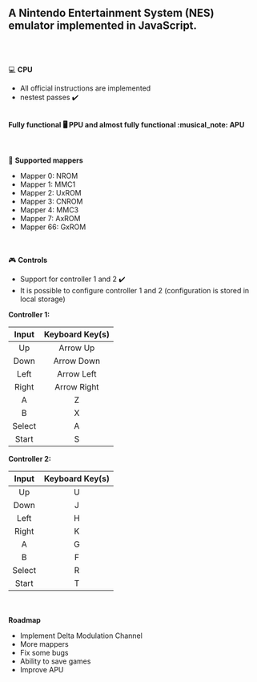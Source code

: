 <b><h2>A Nintendo Entertainment System (NES) emulator implemented in JavaScript.</h2></b>

<br><br>

 💻 <b>CPU</b>
  - All official instructions are implemented
  - nestest passes :heavy_check_mark:

<br>
<b>Fully functional 🖥️ PPU and almost fully functional :musical_note: APU</b>
<br><br><br>

🔌 <b>Supported mappers</b>
  - Mapper 0: NROM
  - Mapper 1: MMC1
  - Mapper 2: UxROM
  - Mapper 3: CNROM
  - Mapper 4: MMC3
  - Mapper 7: AxROM
  - Mapper 66: GxROM

<br><br>
:video_game: <b>Controls</b>
- Support for controller 1 and 2 :heavy_check_mark:
- It is possible to configure controller 1 and 2 (configuration is stored in local storage)


<b>Controller 1:</b>
  
 | Input	| Keyboard Key(s) | 
 | :----: | :------------: | 
 | Up	| Arrow Up          |
 | Down	| Arrow Down          |
 | Left	| Arrow Left          |
 | Right	| Arrow Right          |
 | A     |	Z               |
 | B	    | X               |
 | Select|	A               |
 | Start	| S            |

 <b>Controller 2:</b>
  
 | Input	| Keyboard Key(s) | 
 | :----: | :------------: | 
 | Up    	| U          |
 | Down    	| J          |
| Left    	| H          |
| Right    	| K          |
 | A     |	G               |
 | B	    | F               |
 | Select|	R               |
 | Start	| T            |

<br><br>
<b>Roadmap</b>
  - Implement Delta Modulation Channel
  - More mappers
  - Fix some bugs
  - Ability to save games
  - Improve APU


